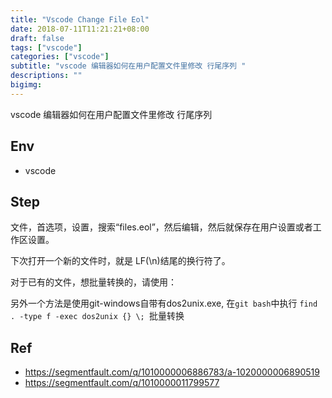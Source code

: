 ```yaml
---
title: "Vscode Change File Eol"
date: 2018-07-11T11:21:21+08:00
draft: false
tags: ["vscode"]
categories: ["vscode"]
subtitle: "vscode 编辑器如何在用户配置文件里修改 行尾序列 "
descriptions: ""
bigimg:
---
```

vscode 编辑器如何在用户配置文件里修改 行尾序列 
## Env

- vscode


## Step

文件，首选项，设置，搜索“files.eol”，然后编辑，然后就保存在用户设置或者工作区设置。

下次打开一个新的文件时，就是 LF(\n)结尾的换行符了。

对于已有的文件，想批量转换的，请使用：

另外一个方法是使用git-windows自带有dos2unix.exe,
在`git bash`中执行 `find . -type f -exec dos2unix {} \; `批量转换

## Ref

- https://segmentfault.com/q/1010000006886783/a-1020000006890519
- https://segmentfault.com/q/1010000011799577